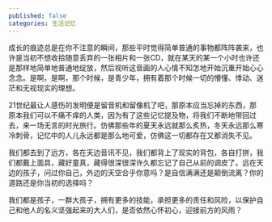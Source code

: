 ```yaml
---
published: false
categories: 生活记忆
---
```

成长的痕迹总是在你不注意的瞬间，那些平时觉得简单普通的事物都阵阵袭来，也许是当初不想收拾随意丢弃的一张相片和一张CD，就在某天的某一个小时也许还是那样地简单地普通地绽放，然后视听这音画的人心情不知怎地开始沉重开始心心念念。是啊，是啊，那个时候，是青少年，拥有着那个时候一切的懵懂、悸动、迷茫和无视现实的理想。

21世纪最让人感伤的发明便是留音机和留像机了吧，那原本应当忘掉的东西，那原本我们可以不痛不痒的人类，因为有了这些记忆提及物，将我们不断地带回过去，来一场无言的时光旅行。仿佛那些年的夏天永远就那么炙热，冬天永远那么寒冷刺骨，记忆中的人儿永远都是那么地可爱，仿佛这一切都存在又都消失不见。

我们都去到了远方，各在天边音讯不见，我们都背上了现实的背包，各自打拼，我们都戴上面具，藏好童真，藏得很深很深许久都忘记了自己从前的调皮了。远在天边的孩子，问过你自己，外边的天空合乎你意吗？是自信满满还是颠倒流离？你的道路还是你当初的选择吗？

我们都是孩子，一群大孩子，拥有更多的技能，承担更多的责任和风险，以保护自己和他人的名义坚强起来的大人们，是否依然心怀初心，迎接前方的风雨？
